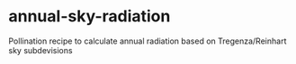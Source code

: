 # annual-sky-radiation
Pollination recipe to calculate annual radiation based on Tregenza/Reinhart sky subdevisions
